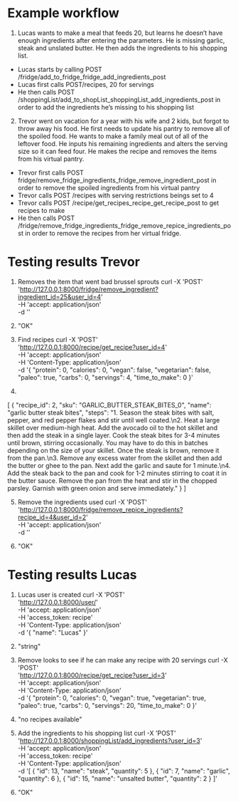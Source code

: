 # Example workflow
1. Lucas wants to make a meal that feeds 20, but learns he doesn’t have enough ingredients after entering the parameters. He is missing garlic, steak and unslated butter. He then adds the ingredients to his shopping list.

- Lucas starts by calling POST /fridge/add_to_fridge_fridge_add_ingredients_post
- Lucas first calls POST/recipes, 20 for servings
- He then calls POST /shoppingList/add_to_shopList_shoppingList_add_ingredients_post in order to add the ingredients he’s missing to his shopping list

2. Trevor went on vacation for a year with his wife and 2 kids, but forgot to throw away his food. He first needs to update his pantry to remove all of the spoiled food. He wants to make a family meal out of all of the leftover food. He inputs his remaining ingredients and alters the serving size so it can feed four. He makes the recipe and removes the items from his virtual pantry.

- Trevor first calls POST fridge/remove_fridge_ingredients_fridge_remove_ingredient_post in order to remove the spoiled ingredients from his virtual pantry
- Trevor calls POST /recipes with serving restrictions beings set to 4
- Trevor calls POST /recipe/get_recipes_recipe_get_recipe_post to get recipes to make
- He then calls POST /fridge/remove_fridge_ingredients_fridge_remove_repice_ingredients_post in order to remove the recipes from her virtual fridge.

# Testing results Trevor
1. Removes the item that went bad brussel sprouts
curl -X 'POST' \
  'http://127.0.0.1:8000/fridge/remove_ingredient?ingredient_id=25&user_id=4' \
  -H 'accept: application/json' \
  -d ''

2. "OK"

3. Find recipes
curl -X 'POST' \
  'http://127.0.0.1:8000/recipe/get_recipe?user_id=4' \
  -H 'accept: application/json' \
  -H 'Content-Type: application/json' \
  -d '{
  "protein": 0,
  "calories": 0,
  "vegan": false,
  "vegetarian": false,
  "paleo": true,
  "carbs": 0,
  "servings": 4,
  "time_to_make": 0
}'

4. 
[
  {
    "recipe_id": 2,
    "sku": "GARLIC_BUTTER_STEAK_BITES_0",
    "name": "garlic butter steak bites",
    "steps": "1. Season the steak bites with salt, pepper, and red pepper flakes and stir until well coated.\n2. Heat a large skillet over medium-high heat. Add the avocado oil to the hot skillet and then add the steak in a single layer. Cook the steak bites for 3-4 minutes until brown, stirring occasionally. You may have to do this in batches depending on the size of your skillet. Once the steak is brown, remove it from the pan.\n3. Remove any excess water from the skillet and then add the butter or ghee to the pan. Next add the garlic and saute for 1 minute.\n4. Add the steak back to the pan and cook for 1-2 minutes stirring to coat it in the butter sauce. Remove the pan from the heat and stir in the chopped parsley. Garnish with green onion and serve immediately."
  }
]

5. Remove the ingredients used
curl -X 'POST' \
  'http://127.0.0.1:8000/fridge/remove_repice_ingredients?recipe_id=4&user_id=2' \
  -H 'accept: application/json' \
  -d ''

6. "OK"


# Testing results Lucas
1. Lucas user is created 
curl -X 'POST' \
  'http://127.0.0.1:8000/user/' \
  -H 'accept: application/json' \
  -H 'access_token: recipe' \
  -H 'Content-Type: application/json' \
  -d '{
  "name": "Lucas"
}'

2. "string"

3. Remove looks to see if he can make any recipe with 20 servings
curl -X 'POST' \
  'http://127.0.0.1:8000/recipe/get_recipe?user_id=3' \
  -H 'accept: application/json' \
  -H 'Content-Type: application/json' \
  -d '{
  "protein": 0,
  "calories": 0,
  "vegan": true,
  "vegetarian": true,
  "paleo": true,
  "carbs": 0,
  "servings": 20,
  "time_to_make": 0
}'

4. "no recipes available"

5. Add the ingredients to his shopping list
curl -X 'POST' \
  'http://127.0.0.1:8000/shoppingList/add_ingredients?user_id=3' \
  -H 'accept: application/json' \
  -H 'access_token: recipe' \
  -H 'Content-Type: application/json' \
  -d '[
  {
    "id": 13,
    "name": "steak",
    "quantity": 5
  },
{
    "id": 7,
    "name": "garlic",
    "quantity": 6
  },
{
    "id": 15,
    "name": "unsalted butter",
    "quantity": 2
  }
]'

6. "OK"